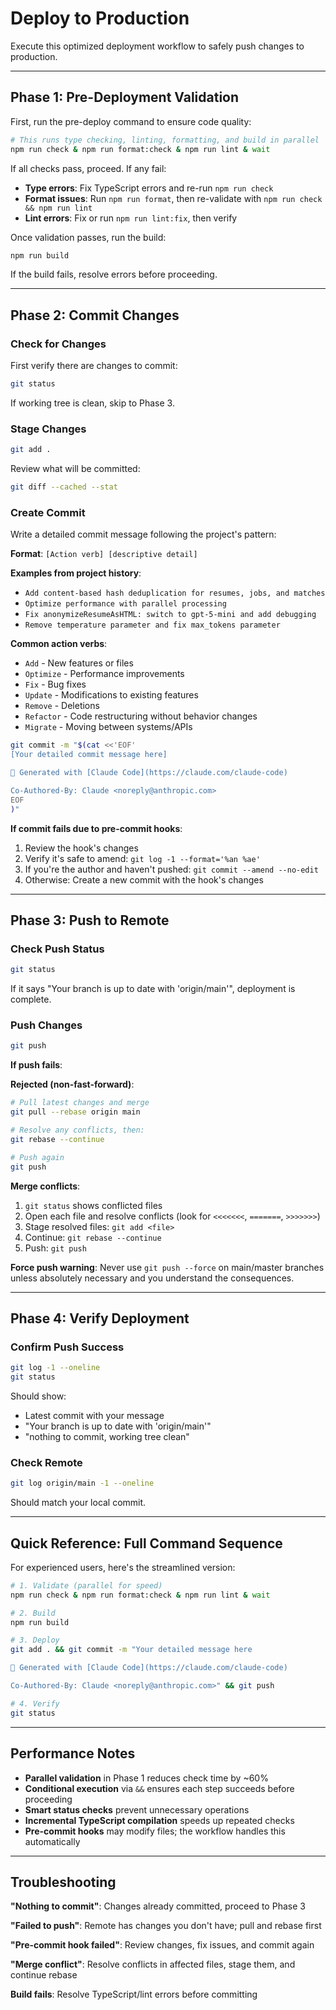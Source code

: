 # Deploy to Production

Execute this optimized deployment workflow to safely push changes to production.

---

## Phase 1: Pre-Deployment Validation

First, run the pre-deploy command to ensure code quality:

```bash
# This runs type checking, linting, formatting, and build in parallel
npm run check & npm run format:check & npm run lint & wait
```

If all checks pass, proceed. If any fail:

- **Type errors**: Fix TypeScript errors and re-run `npm run check`
- **Format issues**: Run `npm run format`, then re-validate with `npm run check && npm run lint`
- **Lint errors**: Fix or run `npm run lint:fix`, then verify

Once validation passes, run the build:

```bash
npm run build
```

If the build fails, resolve errors before proceeding.

---

## Phase 2: Commit Changes

### Check for Changes

First verify there are changes to commit:

```bash
git status
```

If working tree is clean, skip to Phase 3.

### Stage Changes

```bash
git add .
```

Review what will be committed:

```bash
git diff --cached --stat
```

### Create Commit

Write a detailed commit message following the project's pattern:

**Format**: `[Action verb] [descriptive detail]`

**Examples from project history**:

- `Add content-based hash deduplication for resumes, jobs, and matches`
- `Optimize performance with parallel processing`
- `Fix anonymizeResumeAsHTML: switch to gpt-5-mini and add debugging`
- `Remove temperature parameter and fix max_tokens parameter`

**Common action verbs**:

- `Add` - New features or files
- `Optimize` - Performance improvements
- `Fix` - Bug fixes
- `Update` - Modifications to existing features
- `Remove` - Deletions
- `Refactor` - Code restructuring without behavior changes
- `Migrate` - Moving between systems/APIs

```bash
git commit -m "$(cat <<'EOF'
[Your detailed commit message here]

🤖 Generated with [Claude Code](https://claude.com/claude-code)

Co-Authored-By: Claude <noreply@anthropic.com>
EOF
)"
```

**If commit fails due to pre-commit hooks**:

1. Review the hook's changes
2. Verify it's safe to amend: `git log -1 --format='%an %ae'`
3. If you're the author and haven't pushed: `git commit --amend --no-edit`
4. Otherwise: Create a new commit with the hook's changes

---

## Phase 3: Push to Remote

### Check Push Status

```bash
git status
```

If it says "Your branch is up to date with 'origin/main'", deployment is complete.

### Push Changes

```bash
git push
```

**If push fails**:

**Rejected (non-fast-forward)**:

```bash
# Pull latest changes and merge
git pull --rebase origin main

# Resolve any conflicts, then:
git rebase --continue

# Push again
git push
```

**Merge conflicts**:

1. `git status` shows conflicted files
2. Open each file and resolve conflicts (look for `<<<<<<<`, `=======`, `>>>>>>>`)
3. Stage resolved files: `git add <file>`
4. Continue: `git rebase --continue`
5. Push: `git push`

**Force push warning**: Never use `git push --force` on main/master branches unless absolutely necessary and you understand the consequences.

---

## Phase 4: Verify Deployment

### Confirm Push Success

```bash
git log -1 --oneline
git status
```

Should show:

- Latest commit with your message
- "Your branch is up to date with 'origin/main'"
- "nothing to commit, working tree clean"

### Check Remote

```bash
git log origin/main -1 --oneline
```

Should match your local commit.

---

## Quick Reference: Full Command Sequence

For experienced users, here's the streamlined version:

```bash
# 1. Validate (parallel for speed)
npm run check & npm run format:check & npm run lint & wait

# 2. Build
npm run build

# 3. Deploy
git add . && git commit -m "Your detailed message here

🤖 Generated with [Claude Code](https://claude.com/claude-code)

Co-Authored-By: Claude <noreply@anthropic.com>" && git push

# 4. Verify
git status
```

---

## Performance Notes

- **Parallel validation** in Phase 1 reduces check time by ~60%
- **Conditional execution** via `&&` ensures each step succeeds before proceeding
- **Smart status checks** prevent unnecessary operations
- **Incremental TypeScript compilation** speeds up repeated checks
- **Pre-commit hooks** may modify files; the workflow handles this automatically

---

## Troubleshooting

**"Nothing to commit"**: Changes already committed, proceed to Phase 3

**"Failed to push"**: Remote has changes you don't have; pull and rebase first

**"Pre-commit hook failed"**: Review changes, fix issues, and commit again

**"Merge conflict"**: Resolve conflicts in affected files, stage them, and continue rebase

**Build fails**: Resolve TypeScript/lint errors before committing

